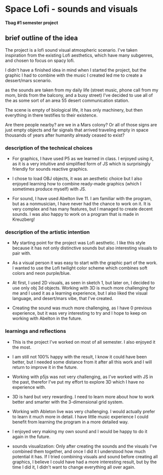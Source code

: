 # **Space Lofi - sounds and visuals**

**Tbag #1 semester project**

## brief outline of the idea

The project is a lofi sound visual atmospheric scenario.
I've taken inspiration from the existing Lofi aesthetics, which have many subgenres, and chosen to focus on spacy lofi.

I didn't have a finished idea in mind when I started the project, but the graphic I had to combine with the music I created led me to create a dessert/mars scenario.

as the sounds are taken from my daily life (street music, phone call from my mom, birds from the balcony, and a busy street) I've decided to use all of the as some sort of an area 55 desert communication station.

The scene is empty of biological life, it has only machinery, but then everything in there testifies to their existence.

Are there people nearby? are we in a Mars colony? Or all of those signs are just empty objects and far signals that arrived traveling empty in space thousands of years after humanity already ceased to exist?

### description of the technical choices

- For graphics, I have used P5 as we learned in class.
  I enjoyed using it, as it is a very intuitive and simplified form of JS which is surprisingly friendly for sounds reactive graphics.

- I chose to load OBJ objects, it was an aesthetic choice but I also enjoyed learning how to combine ready-made graphics (which I sometimes produce myself) with JS.

- For sound, I have used Abelton live 11. I am familiar with the program, but as a nonmusician, I have never had the chance to work on it. It is very complex and has many features, but I managed to create decent sounds. I was also happy to work on a program that is made in Kreuzberg!

### description of the artistic intention

- My starting point for the project was Lofi aesthetic. I like this style because it has not only distinctive sounds but also interesting visuals to pair with.

- As a visual person it was easy to start with the graphic part of the work. I wanted to use the Lofi twilight color scheme which combines soft colors and neon purple/blue.

- At first, I used 2D visuals, as seen in sketch 1, but later on, I decided to use only obj 3d objects. Working with 3D is much more challenging for me and I used it as a learning experience, but I also liked the visual language, and desert/mars vibe, that I've created.

- Creating the sound was much more challenging, as I have 0 previous experience, but it was very interesting to try and I hope to keep on working with Abelton in the future.

### learnings and reflections

- This is the project I've worked on most of all semester. I also enjoyed it the most.

- I am still not 100% happy with the result, I know it could have been better, but I needed some distance from it after all this work and I will return to improve it in the future.

- Working with p5js was not very challenging, as I've worked with JS in the past, therefor I've put my effort to explore 3D which I have no experience with.

- 3D is hard but very rewarding. I need to learn more about how to work better and smarter with the 3-dimensional grid system.

- Working with Ableton live was very challenging. I would actually prefer to learn it much more in detail. I have little music experience I could benefit from learning the program in a more detailed way.

- I enjoyed very making my own sound and I would be happy to do it again in the future.

- sounds visualization:
  Only after creating the sounds and the visuals I've combined them together, and once I did it I understood how much potential it has.
  If I tried combining visuals and sound before creating all graphics, I believe I could have had a more interesting result, but by the time I did it, I didn't want to change everything all over again.
